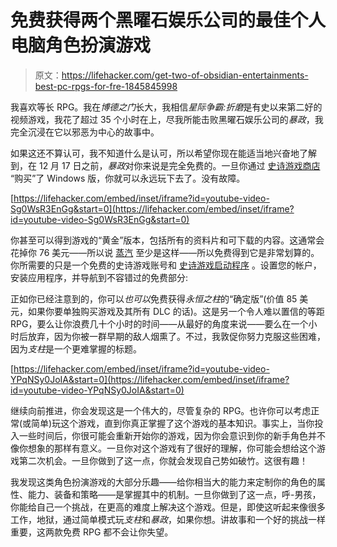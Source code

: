 # 免费获得两个黑曜石娱乐公司的最佳个人电脑角色扮演游戏

> 原文：<https://lifehacker.com/get-two-of-obsidian-entertainments-best-pc-rpgs-for-fre-1845845998>

我喜欢等长 RPG。我在*博德之门*长大，我相信*星际争霸:折磨*是有史以来第二好的视频游戏，我花了超过 35 个小时在上，尽我所能击败黑曜石娱乐公司的*暴政*，我完全沉浸在它以邪恶为中心的故事中。



如果这还不算认可，我不知道什么是认可，所以希望你现在能适当地兴奋地了解到，在 12 月 17 日之前，*暴政*对你来说是完全免费的。一旦你通过 [史诗游戏商店](https://www.epicgames.com/store/en-US/product/tyranny/home) “购买”了 Windows 版，你就可以永远玩下去了。没有故障。

 [https://lifehacker.com/embed/inset/iframe?id=youtube-video-Sg0WsR3EnGg&start=0](https://lifehacker.com/embed/inset/iframe?id=youtube-video-Sg0WsR3EnGg&start=0) 

你甚至可以得到游戏的“黄金”版本，包括所有的资料片和可下载的内容。这通常会花掉你 76 美元——所以说 [蒸汽](https://store.steampowered.com/bundle/5879/Tyranny___Gold_Edition/) 至少是这样——所以免费得到它是非常划算的。你所需要的只是一个免费的史诗游戏账号和 [史诗游戏启动程序](https://www.epicgames.com/store/en-US/download) 。设置您的帐户，安装应用程序，并导航到不容错过的免费部分:

正如你已经注意到的，你可以*也可以*免费获得*永恒之柱*的“确定版”(价值 85 美元，如果你要单独购买游戏及其所有 DLC 的话)。这是另一个令人难以置信的等距 RPG，要么让你浪费几十个小时的时间——从最好的角度来说——要么在一个小时后放弃，因为你被一群早期的敌人烟熏了。不过，我敦促你努力克服这些困难，因为*支柱*是一个更难掌握的标题。

 [https://lifehacker.com/embed/inset/iframe?id=youtube-video-YPqNSy0JoIA&start=0](https://lifehacker.com/embed/inset/iframe?id=youtube-video-YPqNSy0JoIA&start=0) 

继续向前推进，你会发现这是一个伟大的，尽管复杂的 RPG。也许你可以考虑正常(或简单)玩这个游戏，直到你真正掌握了这个游戏的基本知识。事实上，当你投入一些时间后，你很可能会重新开始你的游戏，因为你会意识到你的新手角色并不像你想象的那样有意义。一旦你对这个游戏有了很好的理解，你可能会想给这个游戏第二次机会。一旦你做到了这一点，你就会发现自己势如破竹。这很有趣！

我发现这类角色扮演游戏的大部分乐趣——给你相当大的能力来定制你的角色的属性、能力、装备和策略——是掌握其中的机制。一旦你做到了这一点，呼-男孩，你能给自己一个挑战，在更高的难度上解决这个游戏。但是，即使这听起来像很多工作，地狱，通过简单模式玩*支柱*和*暴政*，如果你想。讲故事和一个好的挑战一样重要，这两款免费 RPG 都不会让你失望。